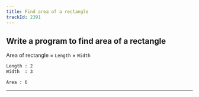 ```yaml
---
title: Find area of a rectangle
trackId: 2391
---
```


## Write a program to find area of a rectangle

Area of rectangle = `Length` × `Width`

```txt
Length : 2
Width  : 3

Area : 6
```

---
